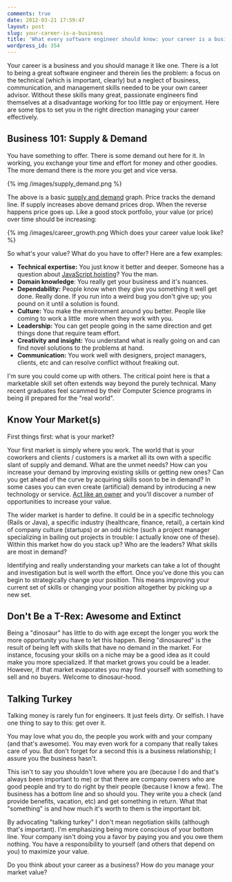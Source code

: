 ```yaml
---
comments: true
date: 2012-03-21 17:59:47
layout: post
slug: your-career-is-a-business
title: 'What every software engineer should know: your career is a business'
wordpress_id: 354
---
```


Your career is a business and you should manage it like one. There is a lot to being a great software engineer and therein lies the problem: a focus on the technical (which is important, clearly) but a neglect of business, communication, and management skills needed to be your own career advisor. Without these skills many great, passionate engineers find themselves at a disadvantage working for too little pay or enjoyment. Here are some tips to set you in the right direction managing your career effectively.

<!-- more -->



## Business 101: Supply & Demand


You have something to offer. There is some demand out here for it. In working, you exchange your time and effort for money and other goodies. The more demand there is the more you get and vice versa.

{% img /images/supply_demand.png %}

The above is a basic [supply and demand](http://en.wikipedia.org/wiki/Supply_and_demand) graph. Price tracks the demand line. If supply increases above demand prices drop. When the reverse happens price goes up. Like a good stock portfolio, your value (or price) over time should be increasing:

{% img /images/career_growth.png Which does your career value look like? %}

So what's your value? What do you have to offer? Here are a few examples:

* **Technical expertise:** You just know it better and deeper. Someone has a question about [JavaScript hoisting](http://www.adequatelygood.com/2010/2/JavaScript-Scoping-and-Hoisting)? You the man.
* **Domain knowledge**: You really get your business and it's nuances.
* **Dependability:** People know when they give you something it well get done. Really done. If you run into a weird bug you don't give up; you pound on it until a solution is found.
* **Culture:** You make the environment around you better. People like coming to work a little  more when they work with you.
* **Leadership:** You can get people going in the same direction and get things done that require team effort.
* **Creativity and insight:** You understand what is really going on and can find novel solutions to the problems at hand.
* **Communication:** You work well with designers, project managers, clients, etc and can resolve conflict without freaking out.


I'm sure you could come up with others. The critical point here is that a marketable skill set often extends way beyond the purely technical. Many recent graduates feel scammed by their Computer Science programs in being ill prepared for the "real world".


## Know Your Market(s)


First things first: what is your market?

Your first market is simply where you work. The world that is your coworkers and clients / customers is a market all its own with a specific slant of supply and demand. What are the unmet needs? How can you increase your demand by improving existing skills or getting new ones? Can you get ahead of the curve by acquiring skills soon to be in demand? In some cases you can even create (artificial) demand by introducing a new technology or service. [Act like an owner](/2012/its-your-company-act-like-an-owner/) and you'll discover a number of opportunities to increase your value.

The wider market is harder to define. It could be in a specific technology (Rails or Java), a specific industry (healthcare, finance, retail), a certain kind of company culture (startups) or an odd niche (such a project manager specializing in bailing out projects in trouble: I actually know one of these). Within this market how do you stack up? Who are the leaders? What skills are most in demand?

Identifying and really understanding your markets can take a lot of thought and investigation but is well worth the effort. Once you've done this you can begin to strategically change your position. This means improving your current set of skills or changing your position altogether by picking up a new set.



## Don't Be a T-Rex: Awesome and Extinct


Being a "dinosaur" has little to do with age except the longer you work the more opportunity you have to let this happen. Being "dinosaured" is the result of being left with skills that have no demand in the market. For instance, focusing your skills on a niche may be a good idea as it could make you more specialized. If that market grows you could be a leader. However, if that market evaporates you may find yourself with something to sell and no buyers. Welcome to dinosaur-hood.



## Talking Turkey


Talking money is rarely fun for engineers. It just feels dirty. Or selfish. I have one thing to say to this: get over it.

You may love what you do, the people you work with and your company (and that's awesome). You may even work for a company that really takes care of you. But don't forget for a second this is a business relationship; I assure you the business hasn't.

This isn't to say you shouldn't love where you are (because I do and that's always been important to me) or that there are company owners who are good people and try to do right by their people (because I know a few). The business has a bottom line and so should you. They write you a check (and provide benefits, vacation, etc) and get something in return. What that "something" is and how much it's worth to them is the important bit.

By advocating "talking turkey" I don't mean negotiation skills (although that's important). I'm emphasizing being more conscious of your bottom line. Your company isn't doing you a favor by paying you and you owe them nothing. You have a responsibility to yourself (and others that depend on you) to maximize your value.

Do you think about your career as a business? How do you manage your market value?
